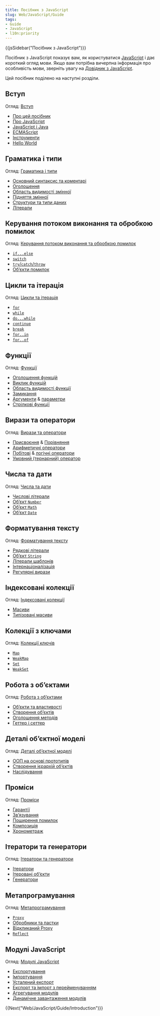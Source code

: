 ```yaml
---
title: Посібник з JavaScript
slug: Web/JavaScript/Guide
tags:
- Guide
- JavaScript
- l10n:priority
---
```

{{jsSidebar("Посібник з JavaScript")}}

Посібник з JavaScript показує вам, як користуватися [JavaScript](/uk/docs/Web/JavaScript) і дає короткий огляд мови. Якщо вам потрібна вичерпна інформація про особливість мови, зверніть увагу на [Довідник з JavaScript](/uk/docs/Web/JavaScript/Reference).

Цей посібник поділено на наступні розділи.

## Вступ

Огляд: [Вступ](/uk/docs/Web/JavaScript/Guide/Introduction)

- [Про цей посібник](/uk/docs/Web/JavaScript/Guide/Introduction#where_to_find_javascript_information)
- [Про JavaScript](/uk/docs/Web/JavaScript/Guide/Introduction#what_is_javascript)
- [JavaScript і Java](/uk/docs/Web/JavaScript/Guide/Introduction#javascript_and_java)
- [ECMAScript](/uk/docs/Web/JavaScript/Guide/Introduction#javascript_and_the_ecmascript_specification)
- [Інструменти](/uk/docs/Web/JavaScript/Guide/Introduction#getting_started_with_javascript)
- [Hello World](/uk/docs/Web/JavaScript/Guide/Introduction#hello_world)

## Граматика і типи

Огляд: [Граматика і типи](/uk/docs/Web/JavaScript/Guide/Grammar_and_types)

- [Основний синтаксис та коментарі](/uk/docs/Web/JavaScript/Guide/Grammar_and_types#basics)
- [Оголошення](/uk/docs/Web/JavaScript/Guide/Grammar_and_types#declarations)
- [Область видимості змінної](/uk/docs/Web/JavaScript/Guide/Grammar_and_types#variable_scope)
- [Підняття змінної](/uk/docs/Web/JavaScript/Guide/Grammar_and_types#variable_hoisting)
- [Структури та типи даних](/uk/docs/Web/JavaScript/Guide/Grammar_and_types#data_structures_and_types)
- [Літерали](/uk/docs/Web/JavaScript/Guide/Grammar_and_types#literals)

## Керування потоком виконання та обробкою помилок

Огляд: [Керування потоком виконання та обробкою помилок](/uk/docs/Web/JavaScript/Guide/Control_flow_and_error_handling)

- [`if...else`](/uk/docs/Web/JavaScript/Guide/Control_flow_and_error_handling#if...else_statement)
- [`switch`](/uk/docs/Web/JavaScript/Guide/Control_flow_and_error_handling#switch_statement)
- [`try`/`catch`/`throw`](/uk/docs/Web/JavaScript/Guide/Control_flow_and_error_handling#exception_handling_statements)
- [Об’єкти помилок](/uk/docs/Web/JavaScript/Guide/Control_flow_and_error_handling#utilizing_error_objects)

## Цикли та ітерація

Огляд: [Цикли та ітерація](/uk/docs/Web/JavaScript/Guide/Loops_and_iteration)

- [`for`](/uk/docs/Web/JavaScript/Guide/Loops_and_iteration#for_statement)
- [`while`](/uk/docs/Web/JavaScript/Guide/Loops_and_iteration#while_statement)
- [`do...while`](/uk/docs/Web/JavaScript/Guide/Loops_and_iteration#do...while_statement)
- [`continue`](/uk/docs/Web/JavaScript/Guide/Loops_and_iteration#continue_statement)
- [`break`](/uk/docs/Web/JavaScript/Guide/Loops_and_iteration#break_statement)
- [`for..in`](/uk/docs/Web/JavaScript/Guide/Loops_and_iteration#for...in_statement)
- [`for..of`](/uk/docs/Web/JavaScript/Guide/Loops_and_iteration#for...of_statement)

## Функції

Огляд: [Функції](/uk/docs/Web/JavaScript/Guide/Functions)

- [Оголошення функцій](/uk/docs/Web/JavaScript/Guide/Functions#defining_functions)
- [Виклик функцій](/uk/docs/Web/JavaScript/Guide/Functions#calling_functions)
- [Область видимості функції](/uk/docs/Web/JavaScript/Guide/Functions#function_scope)
- [Замикання](/uk/docs/Web/JavaScript/Guide/Functions#closures)
- [Аргументи](/uk/docs/Web/JavaScript/Guide/Functions#using_the_arguments_object) & [параметри](/uk/docs/Web/JavaScript/Guide/Functions#function_parameters)
- [Стрілкові функції](/uk/docs/Web/JavaScript/Guide/Functions#arrow_functions)

## Вирази та оператори

Огляд: [Вирази та оператори](/uk/docs/Web/JavaScript/Guide/Expressions_and_Operators)

- [Присвоєння](/uk/docs/Web/JavaScript/Guide/Expressions_and_Operators#assignment_operators) & [Порівняння](/uk/docs/Web/JavaScript/Guide/Expressions_and_Operators#comparison_operators)
- [Арифметичні оператори](/uk/docs/Web/JavaScript/Guide/Expressions_and_Operators#arithmetic_operators)
- [Побітові](/uk/docs/Web/JavaScript/Guide/Expressions_and_Operators#bitwise_operators) & [логічні оператори](/uk/docs/Web/JavaScript/Guide/Expressions_and_Operators#logical_operators)
- [Умовний (тернарний) оператор](</uk/docs/Web/JavaScript/Guide/Expressions_and_Operators#conditional_(ternary)_operator>)

## Числа та дати

Огляд: [Числа та дати](/uk/docs/Web/JavaScript/Guide/Numbers_and_dates)

- [Числові літерали](/uk/docs/Web/JavaScript/Guide/Numbers_and_dates#numbers)
- [Об’єкт `Number`](/uk/docs/Web/JavaScript/Guide/Numbers_and_dates#number_object)
- [Об’єкт `Math`](/uk/docs/Web/JavaScript/Guide/Numbers_and_dates#math_object)
- [Об’єкт `Date`](/uk/docs/Web/JavaScript/Guide/Numbers_and_dates#date_object)

## Форматування тексту

Огляд: [Форматування тексту](/uk/docs/Web/JavaScript/Guide/Text_formatting)

- [Рядкові літерали](/uk/docs/Web/JavaScript/Guide/Text_formatting#string_literals)
- [Об’єкт `String`](/uk/docs/Web/JavaScript/Guide/Text_formatting#string_objects)
- [Літерали шаблонів](/uk/docs/Web/JavaScript/Guide/Text_formatting#multi-line_template_literals)
- [Інтернаціоналізація](/uk/docs/Web/JavaScript/Guide/Text_formatting#internationalization)
- [Регулярні вирази](/uk/docs/Web/JavaScript/Guide/Regular_Expressions)

## Індексовані колекції

Огляд: [Індексовані колекції](/uk/docs/Web/JavaScript/Guide/Indexed_collections)

- [Масиви](/uk/docs/Web/JavaScript/Guide/Indexed_collections#array_object)
- [Типізовані масиви](/uk/docs/Web/JavaScript/Guide/Indexed_collections#typed_arrays)

## Колекції з ключами

Огляд: [Колекції ключів](/uk/docs/Web/JavaScript/Guide/Keyed_collections)

- [`Map`](/uk/docs/Web/JavaScript/Guide/Keyed_collections#map_object)
- [`WeakMap`](/uk/docs/Web/JavaScript/Guide/Keyed_collections#weakmap_object)
- [`Set`](/uk/docs/Web/JavaScript/Guide/Keyed_collections#set_object)
- [`WeakSet`](/uk/docs/Web/JavaScript/Guide/Keyed_collections#weakset_object)

## Робота з об’єктами

Огляд: [Робота з об’єктами](/uk/docs/Web/JavaScript/Guide/Working_with_Objects)

- [Об’єкти та властивості](/uk/docs/Web/JavaScript/Guide/Working_with_Objects#objects_and_properties)
- [Створення об’єктів](/uk/docs/Web/JavaScript/Guide/Working_with_Objects#creating_new_objects)
- [Оголошення методів](/uk/docs/Web/JavaScript/Guide/Working_with_Objects#defining_methods)
- [Геттер і сеттер](/uk/docs/Web/JavaScript/Guide/Working_with_Objects#defining_getters_and_setters)

## Деталі об’єктної моделі

Огляд: [Деталі об’єктної моделі](/uk/docs/Web/JavaScript/Guide/Details_of_the_Object_Model)

- [ООП на основі прототипів](/uk/docs/Web/JavaScript/Guide/Details_of_the_Object_Model#class-based_vs._prototype-based_languages)
- [Створення ієрархій об’єктів](/uk/docs/Web/JavaScript/Guide/Details_of_the_Object_Model#creating_the_hierarchy)
- [Наслідування](/uk/docs/Web/JavaScript/Guide/Details_of_the_Object_Model#property_inheritance_revisited)

## Проміси

Огляд: [Проміси](/uk/docs/Web/JavaScript/Guide/Using_promises)

- [Гарантії](/uk/docs/Web/JavaScript/Guide/Using_promises#guarantees)
- [Зв’язування](/uk/docs/Web/JavaScript/Guide/Using_promises#chaining)
- [Поширення помилок](/uk/docs/Web/JavaScript/Guide/Using_promises#error_propagation)
- [Композиція](/uk/docs/Web/JavaScript/Guide/Using_promises#composition)
- [Хронометраж](/uk/docs/Web/JavaScript/Guide/Using_promises#timing)

## Ітератори та генератори

Огляд: [Ітератори та генератори](/uk/docs/Web/JavaScript/Guide/Iterators_and_Generators)

- [Ітератори](/uk/docs/Web/JavaScript/Guide/Iterators_and_Generators#iterators)
- [Ітеровані об‘єкти](/uk/docs/Web/JavaScript/Guide/Iterators_and_Generators#iterables)
- [Генератори](/uk/docs/Web/JavaScript/Guide/Iterators_and_Generators#generators)

## Метапрограмування

Огляд: [Метапрограмування](/uk/docs/Web/JavaScript/Guide/Meta_programming)

- [`Proxy`](/uk/docs/Web/JavaScript/Guide/Meta_programming#proxies)
- [Обробники та пастки](/uk/docs/Web/JavaScript/Guide/Meta_programming#handlers_and_traps)
- [Відкликаний Proxy](/uk/docs/Web/JavaScript/Guide/Meta_programming#revocable_proxy)
- [`Reflect`](/uk/docs/Web/JavaScript/Guide/Meta_programming#reflection)

## Модулі JavaScript

Огляд: [Модулі JavaScript](/uk/docs/Web/JavaScript/Guide/Modules)

- [Експортування](/uk/docs/Web/JavaScript/Guide/Modules#exporting_module_features)
- [Імпортування](/uk/docs/Web/JavaScript/Guide/Modules#importing_features_into_your_script)
- [Усталений експорт](/uk/docs/Web/JavaScript/Guide/Modules#default_exports_versus_named_exports)
- [Експорт та імпорт з перейменуванням](/uk/docs/Web/JavaScript/Guide/Modules#renaming_imports_and_exports)
- [Агрегування модулів](/uk/docs/Web/JavaScript/Guide/Modules#aggregating_modules)
- [Динамічне завантаження модулів](/uk/docs/Web/JavaScript/Guide/Modules#dynamic_module_loading)

{{Next("Web/JavaScript/Guide/Introduction")}}
